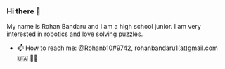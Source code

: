 ### Hi there 👋

My name is Rohan Bandaru and I am a high school junior. I am very interested in robotics and love solving puzzles.
- 📫 How to reach me: @Rohanb10#9742, rohanbandaru1(at)gmail.com
🇺🇦 💙💛
